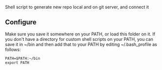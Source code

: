 Shell script to generate new repo local and on git server, and connect it

## Configure
Make sure you save it somewhere on your PATH, or load this folder on it. If you don't have a directory for custom shell scripts on your PATH, you can save it in ~/bin and then add that to your PATH by editing ~/.bash_profile as follows:
```
PATH=$PATH:~/bin
export PATH
```


